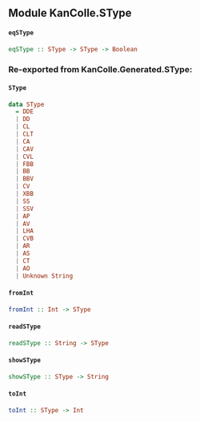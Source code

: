 ## Module KanColle.SType

#### `eqSType`

``` purescript
eqSType :: SType -> SType -> Boolean
```


### Re-exported from KanColle.Generated.SType:

#### `SType`

``` purescript
data SType
  = DDE
  | DD
  | CL
  | CLT
  | CA
  | CAV
  | CVL
  | FBB
  | BB
  | BBV
  | CV
  | XBB
  | SS
  | SSV
  | AP
  | AV
  | LHA
  | CVB
  | AR
  | AS
  | CT
  | AO
  | Unknown String
```

#### `fromInt`

``` purescript
fromInt :: Int -> SType
```

#### `readSType`

``` purescript
readSType :: String -> SType
```

#### `showSType`

``` purescript
showSType :: SType -> String
```

#### `toInt`

``` purescript
toInt :: SType -> Int
```

